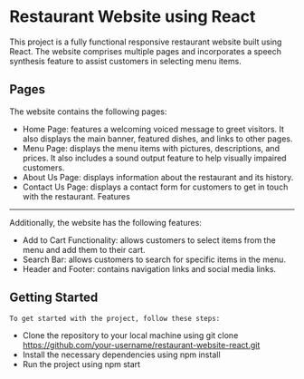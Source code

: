 Restaurant Website using React
=============

This project is a fully functional responsive restaurant website built using React. The website comprises multiple pages and incorporates a speech synthesis feature to assist customers in selecting menu items.

Pages
--------------- 
  The website contains the following pages:

* Home Page:  features a welcoming voiced message to greet visitors. It also displays the main banner, featured dishes, and links to other pages.
 * Menu Page: displays the menu items with pictures, descriptions, and prices. It also includes a sound output feature to help visually impaired customers.
 * About Us Page: displays information about the restaurant and its history.
 * Contact Us Page: displays a contact form for customers to get in touch with the restaurant.
Features
--------------- 
 Additionally, the website has the following features:

* Add to Cart Functionality: allows customers to select items from the menu and add them to their cart.
* Search Bar: allows customers to search for specific items in the menu.
* Header and Footer: contains navigation links and social media links.


Getting Started
--------------- 
    To get started with the project, follow these steps:

* Clone the repository to your local machine using git clone https://github.com/your-username/restaurant-website-react.git
* Install the necessary dependencies using npm install
* Run the project using npm start

